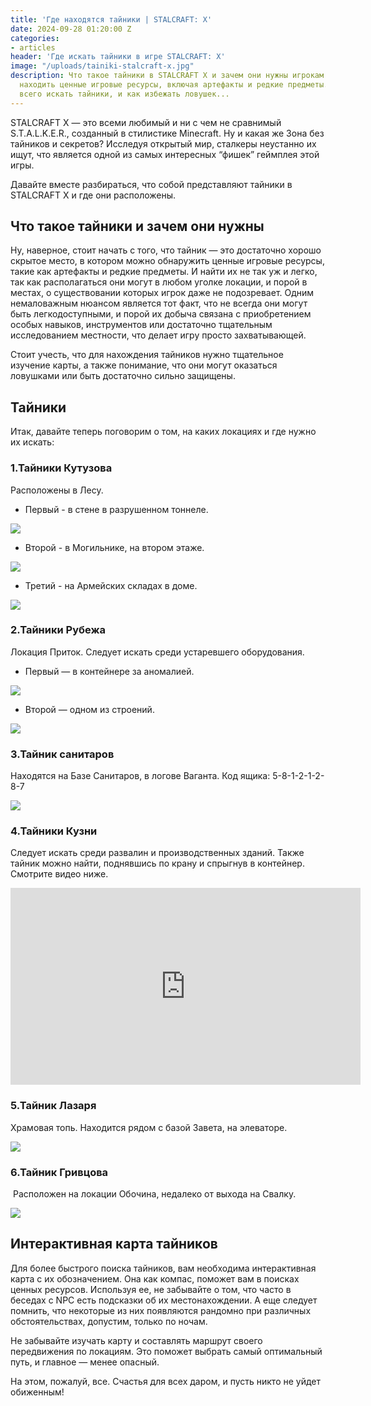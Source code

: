 ```yaml
---
title: 'Где находятся тайники | STALCRAFT: X'
date: 2024-09-28 01:20:00 Z
categories:
- articles
header: 'Где искать тайники в игре STALCRAFT: X'
image: "/uploads/tainiki-stalcraft-x.jpg"
description: Что такое тайники в STALCRAFT X и зачем они нужны игрокам. Узнайте, как
  находить ценные игровые ресурсы, включая артефакты и редкие предметы. Где лучше
  всего искать тайники, и как избежать ловушек...
---
```


<p>STALCRAFT X &mdash; это всеми любимый и ни с чем не сравнимый S.T.A.L.K.E.R., созданный в стилистике Minecraft. Ну и какая же Зона без тайников и секретов? Исследуя открытый мир, сталкеры неустанно их ищут, что является одной из самых интересных &ldquo;фишек&rdquo; геймплея этой игры.</p>
<p>Давайте вместе разбираться, что собой представляют тайники в STALCRAFT X и где они расположены.</p>
<h2>Что такое тайники и зачем они нужны</h2>
<p>Ну, наверное, стоит начать с того, что тайник &mdash; это достаточно хорошо скрытое место, в котором можно обнаружить ценные игровые ресурсы, такие как артефакты и редкие предметы. И найти их не так уж и легко, так как располагаться они могут в любом уголке локации, и порой в местах, о существовании которых игрок даже не подозревает. Одним немаловажным нюансом является тот факт, что не всегда они могут быть легкодоступными, и порой их добыча связана с приобретением особых навыков, инструментов или достаточно тщательным исследованием местности, что делает игру просто захватывающей.</p>
<p>Стоит учесть, что для нахождения тайников нужно тщательное изучение карты, а также понимание, что они могут оказаться ловушками или быть достаточно сильно защищены.</p>
<h2>Тайники</h2>
<p>Итак, давайте теперь поговорим о том, на каких локациях и где нужно их искать:&nbsp;</p>
<h3>1.Тайники Кутузова</h3>
<p>Расположены в Лесу.</p>
<ul>
	<li>Первый - в стене в разрушенном тоннеле.</li>
</ul>
<img src="/uploads/tonnel.jpg">
<ul>
	<li>Второй - в Могильнике, на втором этаже.</li>
</ul>
<img src="/uploads/les-mogilnik.jpg">
<ul>
	<li>Третий - на Армейских складах в доме.</li>
</ul>
<img src="/uploads/armeyskie-sklady.jpg">
<h3>2.Тайники Рубежа</h3>
<p>Локация Приток. Следует искать среди устаревшего оборудования.</p>
<ul>
	<li>Первый &mdash; в контейнере за аномалией.</li>
</ul>
<img src="/uploads/anomalia.png">
<ul>
	<li>Второй &mdash; одном из строений.</li>
</ul>
<img src="/uploads/stroenie.png">
<h3>3.Тайник санитаров</h3>
<p>Находятся на Базе Санитаров, в логове Ваганта. Код ящика: 5-8-1-2-1-2-8-7</p>
<img src="/uploads/logovo-vaganta.jpg">
<h3>4.Тайники Кузни</h3>
<p>Следует искать среди развалин и производственных зданий. Также тайник можно найти, поднявшись по крану и спрыгнув в контейнер. Смотрите видео ниже.</p>
<div>
<iframe width="560" height="315" src="https://www.youtube.com/embed/nx2vdP6Ln2Q?si=Bja3aEfsep7Ffdbf" title="YouTube video player" frameborder="0" allow="accelerometer; autoplay; clipboard-write; encrypted-media; gyroscope; picture-in-picture; web-share" referrerpolicy="strict-origin-when-cross-origin" allowfullscreen></iframe>
</div>	
<h3>5.Тайник Лазаря</h3>
<p>Храмовая топь. Находится рядом с базой Завета, на элеваторе.</p>
<img src="/uploads/elevator.png">
<h3>6.Тайник Гривцова</h3>
<p>&nbsp;Расположен на локации Обочина, недалеко от выхода на Свалку.</p>
<img src="/uploads/svalka.jpg">
<h2>Интерактивная карта тайников</h2>
<p>Для более быстрого поиска тайников, вам необходима интерактивная карта с их обозначением. Она как компас, поможет вам в поисках ценных ресурсов. Используя ее, не забывайте о том, что часто в беседах с NPC есть подсказки об их местонахождении. А еще следует помнить, что некоторые из них появляются рандомно при различных обстоятельствах, допустим, только по ночам.</p>
<p>Не забывайте изучать карту и составлять маршрут своего передвижения по локациям. Это поможет выбрать самый оптимальный путь, и главное &mdash; менее опасный.</p>
<p>На этом, пожалуй, все. Счастья для всех даром, и пусть никто не уйдет обиженным!</p>
<p>&nbsp;</p>
